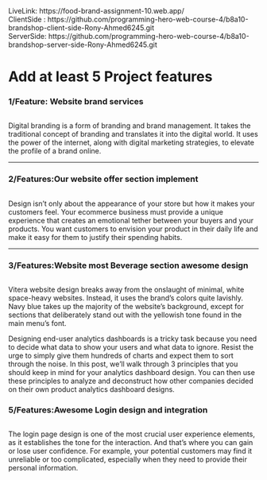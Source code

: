 <div>LiveLink: https://food-brand-assignment-10.web.app/ <br/>
ClientSide : https://github.com/programming-hero-web-course-4/b8a10-brandshop-client-side-Rony-Ahmed6245.git <br/>
ServerSide: https://github.com/programming-hero-web-course-4/b8a10-brandshop-server-side-Rony-Ahmed6245.git
            <img src="https://i.ibb.co/hY2vLLD/food-brand-assignment-10-web-app-1-1.png" alt="" />
            <h1>Add at least 5 Project features</h1>
            <h3>1/Feature: Website brand services </h3>
            <img src="https://i.ibb.co/MSsgMfG/brands-1.png" alt="" />
            <p>
                Digital branding is a form of branding and brand management. It takes the traditional concept of branding and translates it into the digital world. It uses the power of the internet, along with digital marketing strategies, to elevate the profile of a brand online. </p>
               <hr/> 
            <h3><span>2/Features:</span>Our website offer section implement</h3>
            <img src="https://i.ibb.co/2czh331/offer.png" alt="" />
            <p>Design isn’t only about the appearance of your store but how it makes your customers feel. Your ecommerce business must provide a unique experience that creates an emotional tether between your buyers and your products. You want customers to envision your product in their daily life and make it easy for them to justify their spending habits.</p>
            <hr />
            <h3><span>3/Features:</span>Website most Beverage section awesome design </h3>
            <img src="https://i.ibb.co/f1Bs99W/beverage.png" alt="" />
               <p>Vitera website design breaks away from the onslaught of minimal, white space-heavy websites. Instead, it uses the brand’s colors quite lavishly. Navy blue takes up the majority of the website’s background, except for sections that deliberately stand out with the yellowish tone found in the main menu’s font.</h3>
            <img src="https://i.ibb.co/pfByQ6n/add-user-product.png" alt="" />
               <p> Designing end-user analytics dashboards is a tricky task because you need to decide what data to show your users and what data to ignore. Resist the urge to simply give them hundreds of charts and expect them to sort through the noise.
                In this post, we’ll walk through 3 principles that you should keep in mind for your analytics dashboard design. You can then use these principles to analyze and deconstruct how other companies decided on their own product analytics dashboard designs.</p>
            <h3><span>5/Features:</span>Awesome Login design and integration</h3>
            <img src="https://i.ibb.co/dpqFhf0/login.png" alt="" />
               <p>The login page design is one of the most crucial user experience elements, as it establishes the tone for the interaction. And that’s where you can gain or lose user confidence. For example, your potential customers may find it unreliable or too complicated, especially when they need to provide their personal information.</p>
 </div>

